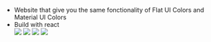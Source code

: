 <ul>
  <li>Website that give you the same fonctionality of Flat UI Colors and Material UI Colors</li>
  <li>Build with react</li>
<img src="https://camo.githubusercontent.com/2d90625337e17fc03b9a8d2f607c1fb2877fb69a/68747470733a2f2f692e696d6775722e636f6d2f397831463941742e706e67"/>

<img src="https://camo.githubusercontent.com/8e2df005932e4fe728b56d7ba11bd09a1dee659b/68747470733a2f2f692e696d6775722e636f6d2f474d30657448412e706e67"/>

<img src="https://camo.githubusercontent.com/91c49c7ed0ce662b55d2b520cbf83ee50df70747/68747470733a2f2f692e696d6775722e636f6d2f5142327a527a662e706e67"/>

<img src="https://camo.githubusercontent.com/868e45d7d86e1055504b8f57c141d48cd1f8e704/68747470733a2f2f692e696d6775722e636f6d2f61466f77674e672e706e67"/>
